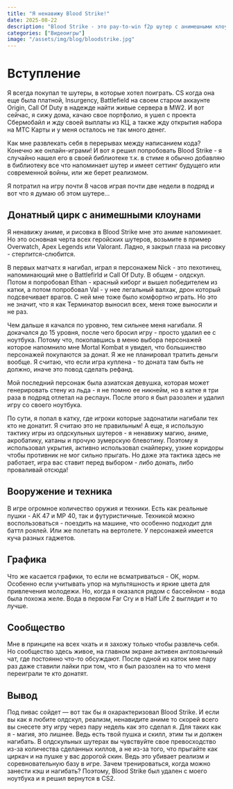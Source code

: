```yaml
---
title: "Я ненавижу Blood Strike!"
date: 2025-08-22
description: "Blood Strike - это pay-to-win f2p шутер с анимешными клоунами и беспощаным донатом."
categories: ["Видеоигры"]   
image: "/assets/img/blog/bloodstrike.jpg"
---
```


# Вступление

Я всегда покупал те шутеры, в которые хотел поиграть. CS когда она еще была платной, Insurgency, Battlefield на своем старом аккаунте Origin, Call Of Duty в надежде найти живые сервера в MW2. И вот сейчас, я сижу дома, качаю свое портфолио, я ушел с проекта Сбермобайл и жду своей выплаты из КЦ, а также жду открытия набора на МТС Карты и у меня осталось не так много денег.

Как мне развлекать себя в перерывах между написанием кода? Конечно же онлайн-играми! И вот я решил попробовать Blood Strike - я случайно нашел его в своей библиотеке т.к. в стиме я обычно добавляю в библиотеку все что напоминает шутер и имеет сеттинг будущего или современной войны, или же берет реализмом.

Я потратил на игру почти 8 часов играя почти две недели в подряд и вот что я думаю об этом шутере…

## Донатный цирк с анимешными клоунами

Я ненавижу аниме, и рисовка в Blood Strike мне это аниме напоминает. Но это основная черта всех геройских шутеров, возьмите в пример Overwatch, Apex Legends или Valorant. Ладно, я закрыл глаза на рисовку - стерпится-слюбится.

В первых матчатх я нагибал, играл я персонажем Nick - это пехотинец, напоминающий мне о Battlefirld и Call Of Duty. В общем - олдскул. Потом я попробовал Ethan - красный киборг и вышел победителем из катки, а потом попробовал Val - у нее легальный валхак, дрон который подсвечивает врагов. С ней мне тоже было комфортно играть. Но это не значит, что я как Терминатор выносил всех, меня тоже выносили и не раз.

Чем дальше я качался по уровню, тем сильнее меня нагибали. Я докачался до 15 уровня, после чего бросил игру - просто удалил ее с ноутбука. Потому что, покопавшись в меню выбора персонажей которое напомнило мне Mortal Kombat я увидел, что большинство персонажей покупаются за донат. Я же не планировал тратить деньги вообще. Я считаю, что если игра куплена - то доната там быть не должно, иначе это повод сделать рефанд.

Мой последний персонаж была азиатская девушка, которая может генерировать стену из льда - я не помню ее никнейм, но в катке я три раза в подряд отлетал на респаун. После этого я был разозлен и удалил игру со своего ноутбука.

По сути, я попал в катку, где игроки которые задонатили нагибали тех кто не донатит. Я считаю это не правильным! А еще, я использую тактику игры из олдскульных шутеров - я ненавижу магию, аниме, акробатику, катаны и прочую зумерскую блевотину. Поэтому я использовал укрытия, активно использовал снайперку, узкие коридоры чтобы противник не мог сильно прыгать. Но даже эта тактика здесь не работает, игра вас ставит перед выбором - либо донать, либо проваливай отсюда!

## Вооружение и техника

В игре огромное количество оружия и техники. Есть как реальные пушки - АК 47 и MP 40, так и футуристичные. Техникой можно воспользоваться - поездить на машине, что особенно подходит для баттл роялей. Или же полетать на вертолете. У персонажей имеется куча разных гаджетов.

## Графика

Что же касается графики, то если не всматриваться - ОК, норм. Особенно если учитывать упор на мультяшность и яркие цвета для привлечения молодежи. Но, когда я оказался рядом с бассейном - вода была похожа желе. Вода в первом Far Cry и в Half Life 2 выглядит и то лучше.

## Сообщество

Мне в принципе на всех чхать и я захожу только чтобы развлечь себя. Но сообщество здесь живое, на главном экране активен англоязычный чат, где постоянно что-то обсуждают. После одной из каток мне пару раз даже ставили лайки при том, что я был разозлен на то что меня переиграли те кто донатят.

## Вывод

Под пивас сойдет — вот так бы я охарактеризовал Blood Strike. И если вы как я любите олдскул, реализм, ненавидите аниме то скорей всего вы снесете эту игру через пару недель как это сделал я. Для таких как я - магия, это лишнее. Ведь есть твой пушка и скилл, этим ты и должен нагибать. В олдскульных шутерах вы чувствуйте свое превосходство из-за количества сделанных киллов, а не из-за того, что прыгайте как циркач и на пушке у вас дорогой скин. Ведь это убивает реализм и соревновательную базу в игре. Зачем тренироваться, когда можно занести кэш и нагибать? Поэтому, Blood Strike был удален с моего ноутбука и я решил вернутся в CS2.
